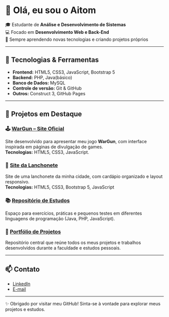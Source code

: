 # 👋 Olá, eu sou o Aitom

🎓 Estudante de **Análise e Desenvolvimento de Sistemas**  
💻 Focado em **Desenvolvimento Web e Back-End**  
🚀 Sempre aprendendo novas tecnologias e criando projetos próprios  

---

## 🔧 Tecnologias & Ferramentas
- **Frontend:** HTML5, CSS3, JavaScript, Bootstrap 5  
- **Backend:** PHP, Java(básico)  
- **Banco de Dados:** MySQL  
- **Controle de versão:** Git & GitHub  
- **Outros:** Construct 3, GitHub Pages  

---

## 📌 Projetos em Destaque

### 🕹️ [WarGun – Site Oficial](https://github.com/AitomD/Wargun)
Site desenvolvido para apresentar meu jogo **WarGun**, com interface inspirada em páginas de divulgação de games.  
**Tecnologias:** HTML5, CSS3, JavaScript.  

### 🍔 [Site da Lanchonete](https://github.com/AitomD/Roxito)
Site de uma lanchonete da minha cidade, com cardápio organizado e layout responsivo.  
**Tecnologias:** HTML5, CSS3, Bootstrap 5, JavaScript  

### 📚 [Repositório de Estudos](https://github.com/AitomD/Estudos-de-Linguagens)
Espaço para exercícios, práticas e pequenos testes em diferentes linguagens de programação (Java, PHP, JavaScript).  

### 🌟 [Portfólio de Projetos](https://github.com/AitomD/Portifolio)
Repositório central que reúne todos os meus projetos e trabalhos desenvolvidos durante a faculdade e estudos pessoais.  

---

## 📫 Contato
- [LinkedIn](https://www.linkedin.com/in/aitom-donatoni-38483b340)  
- [E-mail](aitomdonatoni@gmail.com)  

---

✨ Obrigado por visitar meu GitHub! Sinta-se à vontade para explorar meus projetos e estudos.
